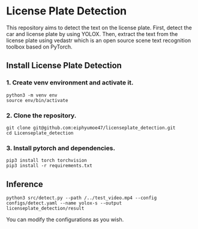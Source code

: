 # License Plate Detection
This repository aims to detect the text on the license plate. First, detect the car and license plate by using YOLOX. Then, extract the text from the license plate using vedastr which is an open source scene text recognition toolbox based on PyTorch.

## Install License Plate Detection

### 1. Create venv environment and activate it.
```
python3 -m venv env
source env/bin/activate
```
### 2. Clone the repository.
```
git clone git@github.com:eiphyumoe47/licenseplate_detection.git
cd Licenseplate_detection
```

### 3. Install pytorch and dependencies.
```
pip3 install torch torchvision
pip3 install -r requirements.txt
```
## Inference
```
python3 src/detect.py --path /../test_video.mp4 --config configs/detect.yaml --name yolox-s --output licenseplate_detection/result
```
You can modify the configurations as you wish.
